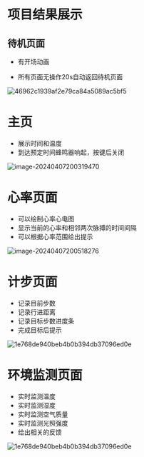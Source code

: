 # 项目结果展示

## 待机页面

* 有开场动画

*  所有页面无操作20s自动返回待机页面

![46962c1939af2e79ca84a5089ac5bf5](https://gitee.com/jason_pei/typora-bed/raw/master/image/202404072002288.jpg)

# 主页

* 展示时间和温度
* 到达预定时间蜂鸣器响起，按键后关闭

![image-20240407200319470](https://gitee.com/jason_pei/typora-bed/raw/master/image/202404072003560.png)

# 心率页面

* 可以绘制心率心电图
* 显示当前的心率和相邻两次脉搏的时间间隔
* 可以根据心率范围给出提示

![image-20240407200518276](https://gitee.com/jason_pei/typora-bed/raw/master/image/202404072006499.png)

# 计步页面

* 记录目前步数
* 记录行进距离
* 记录目标步数进度条
* 完成目标后提示

![1e768de940beb4b0b394db37096ed0e](https://gitee.com/jason_pei/typora-bed/raw/master/image/202404072006894.jpg)

# 环境监测页面

* 实时监测温度
* 实时监测湿度
* 实时监测空气质量
* 实时监测光照强度
* 给出相关的反馈

![1e768de940beb4b0b394db37096ed0e](https://gitee.com/jason_pei/typora-bed/raw/master/image/202404072007787.jpg)